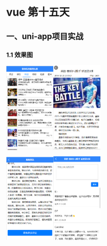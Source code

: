 # vue 第十五天

## 一、uni-app项目实战

### 1.1 效果图

<img src="./assets/26.png" alt="" style="width:25%;"><img src="./assets/27.png" alt="" style="width:25%;">

<img src="./assets/28.png" alt="" style="width:25%;"><img src="./assets/29.png" alt="" style="width:25%;">